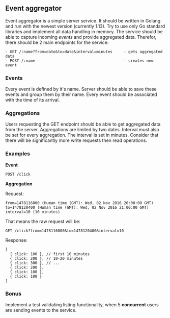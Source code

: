 ## Event aggregator

Event aggregator is a simple server service. It should be written in Golang and run with the newest version (currently 1.13).
Try to use only Go standard libraries and implement all data handling in memory.
The service should be able to capture incoming *events* and provide aggregated data. 
Therefor, there should be 2 main endpoints for the service:
```
- GET /:name?from=date&to=date&interval=minutes     - gets aggregated data
- POST /:name                                       - creates new event
```

### Events

Every event is defined by it's name. Server should be able to save these events and group them by their name.
Every event should be associated with the time of its arrival.
### Aggregations

Users requesting the GET endpoint should be able to get aggregated data from the server. Aggregations are limited by two dates.
Interval must also be set for every aggregation. The interval is set in minutes. 
Consider that there will be significantly more write requests then read operations.

### Examples

**Event**

```
POST /click
```

**Aggregation**

Request:
```
from=1478116800 (Human time (GMT): Wed, 02 Nov 2016 20:00:00 GMT)
to=1478120400 (Human time (GMT): Wed, 02 Nov 2016 21:00:00 GMT)
interval=10 (10 minutes)
```

That means the raw request will be:
```
GET /click?from=1478116800&to=1478120400&interval=10
```

Response:
```
[
  { click: 100 }, // first 10 minutes
  { click: 200 }, // 10-20 minutes
  { click: 300 }, // ...
  { click: 200 },
  { click: 100 },
  { click: 100 }
]
```

### Bonus
Implement a test validating listing functionality, when 5 **concurrent** users are sending events to the service.